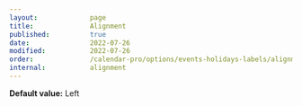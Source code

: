 ```yaml
---
layout:             page
title:              Alignment
published:          true
date:               2022-07-26
modified:           2022-07-26
order:              /calendar-pro/options/events-holidays-labels/alignment
internal:           alignment
---
```

**Default value:** Left
